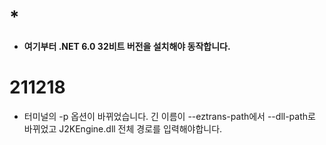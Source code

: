 # *
- **여기부터 .NET 6.0 32비트 버전을 설치해야 동작합니다.**

# 211218
- 터미널의 -p 옵션이 바뀌었습니다. 긴 이름이 --eztrans-path에서 --dll-path로 바뀌었고
J2KEngine.dll 전체 경로를 입력해야합니다.
